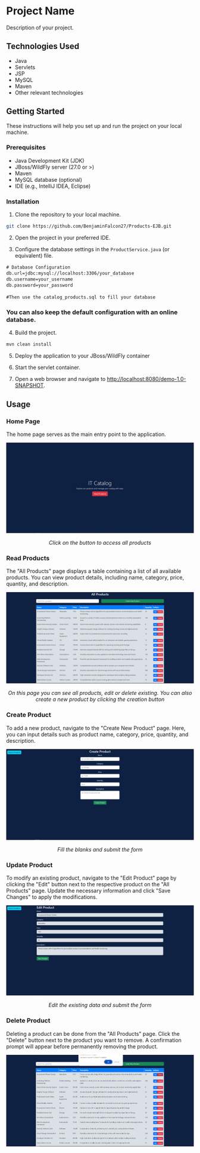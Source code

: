 # Project Name

Description of your project.

## Technologies Used

- Java
- Servlets
- JSP
- MySQL
- Maven
- Other relevant technologies

## Getting Started

These instructions will help you set up and run the project on your local machine.

### Prerequisites

- Java Development Kit (JDK)
- JBoss/WildFly server (27.0 or >)
- Maven
- MySQL database (optional)
- IDE (e.g., IntelliJ IDEA, Eclipse)

### Installation

1. Clone the repository to your local machine.

```bash
git clone https://github.com/BenjaminFalcon27/Products-EJB.git
```

2. Open the project in your preferred IDE.

3. Configure the database settings in the `ProductService.java` (or equivalent) file.


```properties
# Database Configuration
db.url=jdbc:mysql://localhost:3306/your_database
db.username=your_username
db.password=your_password

#Then use the catalog_products.sql to fill your database
```

### You can also keep the default configuration with an online database.

4. Build the project.

```bash
mvn clean install
```

5. Deploy the application to your JBoss/WildFly container

6. Start the servlet container.

7. Open a web browser and navigate to [http://localhost:8080/demo-1.0-SNAPSHOT](http://localhost:8080/demo-1.0-SNAPSHOT).

## Usage

### Home Page

The home page serves as the main entry point to the application.

![Home Page](src/main/resources/images/main_page.png)

<p style="text-align: center; font-style: italic;">Click on the button to access all products</p>

### Read Products

The "All Products" page displays a table containing a list of all available products. You can view product details, including name, category, price, quantity, and description.

![Read Products](src/main/resources/images/all_products_page.png)

<p style="text-align: center; font-style: italic;">On this page you can see all products, edit or delete existing. You can also create a new product by clicking the creation button</p>


### Create Product

To add a new product, navigate to the "Create New Product" page. Here, you can input details such as product name, category, price, quantity, and description.

![Create Product](src/main/resources/images/create_page.png)

<p style="text-align: center; font-style: italic;">Fill the blanks and submit the form</p>


### Update Product

To modify an existing product, navigate to the "Edit Product" page by clicking the "Edit" button next to the respective product on the "All Products" page. Update the necessary information and click "Save Changes" to apply the modifications.

![Update Product](src/main/resources/images/edit_page.png)

<p style="text-align: center; font-style: italic;">Edit the existing data and submit the form</p>


### Delete Product

Deleting a product can be done from the "All Products" page. Click the "Delete" button next to the product you want to remove. A confirmation prompt will appear before permanently removing the product.

![Delete Product](src/main/resources/images/delete_page.png)



